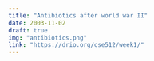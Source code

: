 ```yaml
---
title: "Antibiotics after world war II"
date: 2003-11-02
draft: true
img: "antibiotics.png"
link: "https://drio.org/cse512/week1/"
---
```

